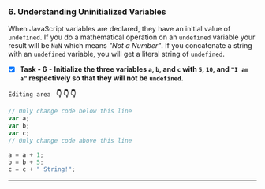 ### 6. Understanding Uninitialized Variables

When JavaScript variables are declared, they have an initial value of `undefined`. If you do a mathematical operation on an `undefined` variable your result will be `NaN` which means *"Not a Number"*. If you concatenate a string with an `undefined` variable, you will get a literal string of `undefined`.

- [x] **Task - 6**  - **Initialize the three variables `a`, `b`, and `c` with `5`, `10`, and `"I am a"` respectively so that they will not be `undefined`.**

``Editing area `` **:point_down: :point_down: :point_down:**

```js
// Only change code below this line
var a;
var b;
var c;
// Only change code above this line

a = a + 1;
b = b + 5;
c = c + " String!";
```

*************************************************************************************
